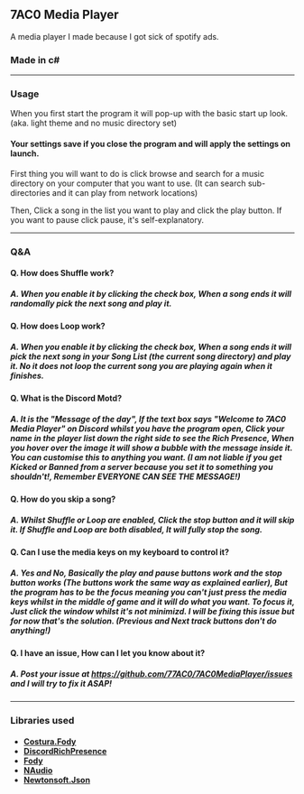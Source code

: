 ## 7AC0 Media Player
A media player I made because I got sick of spotify ads.
### Made in c#

---

### Usage
When you first start the program it will pop-up with the basic start up look. (aka. light theme and no music directory set)

#### Your settings save if you close the program and will apply the settings on launch.

First thing you will want to do is click browse and search for a music directory on your computer that you want to use. (It can search sub-directories and it can play from network locations)

Then, Click a song in the list you want to play and click the play button. If you want to pause click pause, it's self-explanatory.

---

### Q&A

#### Q. How does Shuffle work?<br>
##### A. When you enable it by clicking the check box, When a song ends it will randomally pick the next song and play it.

#### Q. How does Loop work?<br>
##### A. When you enable it by clicking the check box, When a song ends it will pick the next song in your Song List (the current song directory) and play it. No it does not loop the current song you are playing again when it finishes.

#### Q. What is the Discord Motd?<br>
##### A. It is the "Message of the day", If the text box says "Welcome to 7AC0 Media Player" on Discord whilst you have the program open, Click your name in the player list down the right side to see the Rich Presence, When you hover over the image it will show a bubble with the message inside it. You can customise this to anything you want. (I am not liable if you get Kicked or Banned from a server because you set it to something you shouldn't!, Remember EVERYONE CAN SEE THE MESSAGE!)

#### Q. How do you skip a song?<br>
##### A. Whilst Shuffle or Loop are enabled, Click the stop button and it will skip it. If Shuffle and Loop are both disabled, It will fully stop the song.

#### Q. Can I use the media keys on my keyboard to control it?<br>
##### A. Yes and No, Basically the play and pause buttons work and the stop button works (The buttons work the same way as explained earlier), But the program has to be the focus meaning you can't just press the media keys whilst in the middle of game and it will do what you want. To focus it, Just click the window whilst it's not minimizd. I will be fixing this issue but for now that's the solution. (Previous and Next track buttons don't do anything!)

#### Q. I have an issue, How can I let you know about it?<br>
##### A. Post your issue at https://github.com/77AC0/7AC0MediaPlayer/issues and I will try to fix it ASAP!

---

### Libraries used
<h4>
  <ul style="list-style-type:disc;">
    <li><a href="https://github.com/Fody/Costura">Costura.Fody</a></li>
    <li><a href="https://github.com/Lachee/discord-rpc-csharp">DiscordRichPresence</a></li>
    <li><a href="https://github.com/Fody/Fody">Fody</a></li>
    <li><a href="https://github.com/naudio/NAudio">NAudio</a></li>
    <li><a href="https://www.newtonsoft.com/json">Newtonsoft.Json</a></li>
  </ul>
</h4>

